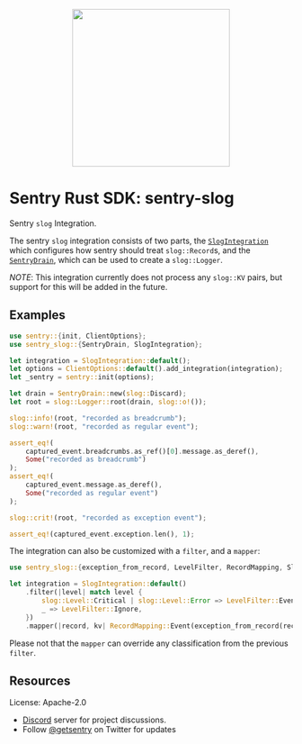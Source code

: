 <p align="center">
    <a href="https://sentry.io" target="_blank" align="center">
        <img src="https://sentry-brand.storage.googleapis.com/sentry-logo-black.png" width="280">
    </a>
</p>

# Sentry Rust SDK: sentry-slog

Sentry `slog` Integration.

The sentry `slog` integration consists of two parts, the
[`SlogIntegration`] which configures how sentry should treat
`slog::Record`s, and the [`SentryDrain`], which can be used to create a
`slog::Logger`.

*NOTE*: This integration currently does not process any `slog::KV` pairs,
but support for this will be added in the future.

## Examples

```rust
use sentry::{init, ClientOptions};
use sentry_slog::{SentryDrain, SlogIntegration};

let integration = SlogIntegration::default();
let options = ClientOptions::default().add_integration(integration);
let _sentry = sentry::init(options);

let drain = SentryDrain::new(slog::Discard);
let root = slog::Logger::root(drain, slog::o!());

slog::info!(root, "recorded as breadcrumb");
slog::warn!(root, "recorded as regular event");

assert_eq!(
    captured_event.breadcrumbs.as_ref()[0].message.as_deref(),
    Some("recorded as breadcrumb")
);
assert_eq!(
    captured_event.message.as_deref(),
    Some("recorded as regular event")
);

slog::crit!(root, "recorded as exception event");

assert_eq!(captured_event.exception.len(), 1);
```

The integration can also be customized with a `filter`, and a `mapper`:

```rust
use sentry_slog::{exception_from_record, LevelFilter, RecordMapping, SlogIntegration};

let integration = SlogIntegration::default()
    .filter(|level| match level {
        slog::Level::Critical | slog::Level::Error => LevelFilter::Event,
        _ => LevelFilter::Ignore,
    })
    .mapper(|record, kv| RecordMapping::Event(exception_from_record(record, kv)));
```

Please not that the `mapper` can override any classification from the
previous `filter`.

[`SlogIntegration`]: https://docs.rs/sentry-slog/0.20.0/sentry_slog/struct.SlogIntegration.html
[`SentryDrain`]: https://docs.rs/sentry-slog/0.20.0/sentry_slog/struct.SentryDrain.html

## Resources

License: Apache-2.0

- [Discord](https://discord.gg/ez5KZN7) server for project discussions.
- Follow [@getsentry](https://twitter.com/getsentry) on Twitter for updates
